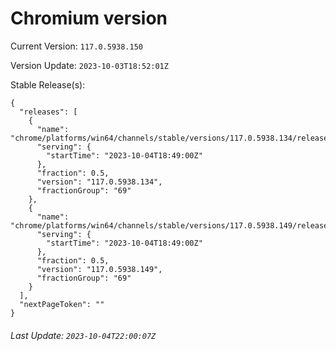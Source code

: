 # Chromium version

Current Version: `117.0.5938.150`

Version Update: `2023-10-03T18:52:01Z`

Stable Release(s):
```
{
  "releases": [
    {
      "name": "chrome/platforms/win64/channels/stable/versions/117.0.5938.134/releases/1696445340",
      "serving": {
        "startTime": "2023-10-04T18:49:00Z"
      },
      "fraction": 0.5,
      "version": "117.0.5938.134",
      "fractionGroup": "69"
    },
    {
      "name": "chrome/platforms/win64/channels/stable/versions/117.0.5938.149/releases/1696445340",
      "serving": {
        "startTime": "2023-10-04T18:49:00Z"
      },
      "fraction": 0.5,
      "version": "117.0.5938.149",
      "fractionGroup": "69"
    }
  ],
  "nextPageToken": ""
}
```

###### Last Update: `2023-10-04T22:00:07Z`
        